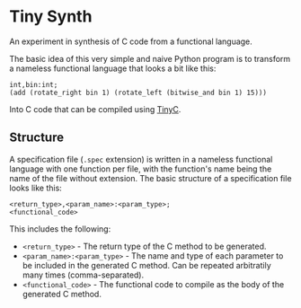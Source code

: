 # Tiny Synth
An experiment in synthesis of C code from a functional language.

The basic idea of this very simple and naive Python program is to transform a nameless functional language that looks a bit like this:

```
int,bin:int;
(add (rotate_right bin 1) (rotate_left (bitwise_and bin 1) 15)))
```

Into C code that can be compiled using [TinyC](http://bellard.org/tcc/).

## Structure
A specification file (`.spec` extension) is written in a nameless functional language with one function per file, with the function's name being the name of the file without extension. The basic structure of a specification file looks like this:

```
<return_type>,<param_name>:<param_type>;
<functional_code>
```

This includes the following:

* `<return_type>` - The return type of the C method to be generated.
* `<param_name>:<param_type>` - The name and type of each parameter to be included in the generated C method. Can be repeated arbitratily many times (comma-separated).
* `<functional_code>` - The functional code to compile as the body of the generated C method.
